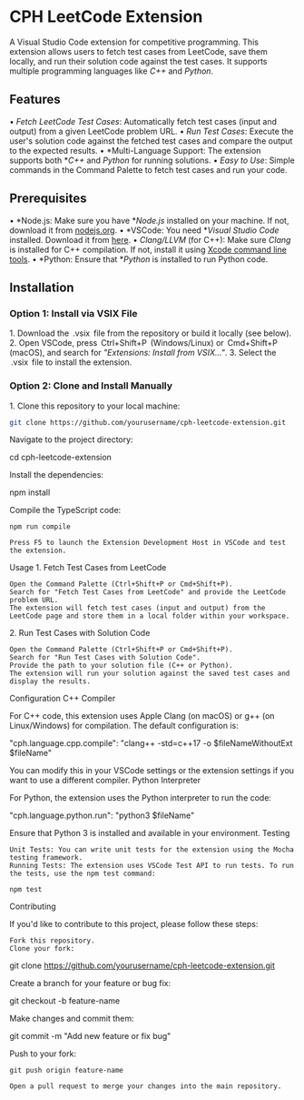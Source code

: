 # CPH LeetCode Extension

A Visual Studio Code extension for competitive programming. This extension allows users to fetch test cases from LeetCode, save them locally, and run their solution code against the test cases. It supports multiple programming languages like *C++* and *Python*.

## Features

•⁠  ⁠*Fetch LeetCode Test Cases*: Automatically fetch test cases (input and output) from a given LeetCode problem URL.
•⁠  ⁠*Run Test Cases*: Execute the user's solution code against the fetched test cases and compare the output to the expected results.
•⁠  ⁠*Multi-Language Support: The extension supports both **C++* and *Python* for running solutions.
•⁠  ⁠*Easy to Use*: Simple commands in the Command Palette to fetch test cases and run your code.

## Prerequisites

•⁠  ⁠*Node.js: Make sure you have **Node.js* installed on your machine. If not, download it from [nodejs.org](https://nodejs.org/).
•⁠  ⁠*VSCode: You need **Visual Studio Code* installed. Download it from [here](https://code.visualstudio.com/).
•⁠  ⁠*Clang/LLVM* (for C++): Make sure *Clang* is installed for C++ compilation. If not, install it using [Xcode command line tools](https://developer.apple.com/xcode/).
•⁠  ⁠*Python: Ensure that **Python* is installed to run Python code.

## Installation

### Option 1: Install via VSIX File

1.⁠ ⁠Download the ⁠ .vsix ⁠ file from the repository or build it locally (see below).
2.⁠ ⁠Open VSCode, press ⁠ Ctrl+Shift+P ⁠ (Windows/Linux) or ⁠ Cmd+Shift+P ⁠ (macOS), and search for *"Extensions: Install from VSIX..."*.
3.⁠ ⁠Select the ⁠ .vsix ⁠ file to install the extension.

### Option 2: Clone and Install Manually

1.⁠ ⁠Clone this repository to your local machine:
   ```bash
   git clone https://github.com/yourusername/cph-leetcode-extension.git
  ```
Navigate to the project directory:

cd cph-leetcode-extension

Install the dependencies:

npm install

Compile the TypeScript code:

    npm run compile

    Press F5 to launch the Extension Development Host in VSCode and test the extension.

Usage
1.⁠ ⁠Fetch Test Cases from LeetCode

    Open the Command Palette (Ctrl+Shift+P or Cmd+Shift+P).
    Search for "Fetch Test Cases from LeetCode" and provide the LeetCode problem URL.
    The extension will fetch test cases (input and output) from the LeetCode page and store them in a local folder within your workspace.

2.⁠ ⁠Run Test Cases with Solution Code

    Open the Command Palette (Ctrl+Shift+P or Cmd+Shift+P).
    Search for "Run Test Cases with Solution Code".
    Provide the path to your solution file (C++ or Python).
    The extension will run your solution against the saved test cases and display the results.

Configuration
C++ Compiler

For C++ code, this extension uses Apple Clang (on macOS) or g++ (on Linux/Windows) for compilation. The default configuration is:

"cph.language.cpp.compile": "clang++ -std=c++17 -o $fileNameWithoutExt $fileName"

You can modify this in your VSCode settings or the extension settings if you want to use a different compiler.
Python Interpreter

For Python, the extension uses the Python interpreter to run the code:

"cph.language.python.run": "python3 $fileName"

Ensure that Python 3 is installed and available in your environment.
Testing

    Unit Tests: You can write unit tests for the extension using the Mocha testing framework.
    Running Tests: The extension uses VSCode Test API to run tests. To run the tests, use the npm test command:

    npm test

Contributing

If you'd like to contribute to this project, please follow these steps:

    Fork this repository.
    Clone your fork:

git clone https://github.com/yourusername/cph-leetcode-extension.git

Create a branch for your feature or bug fix:

git checkout -b feature-name

Make changes and commit them:

git commit -m "Add new feature or fix bug"

Push to your fork:

    git push origin feature-name

    Open a pull request to merge your changes into the main repository.


